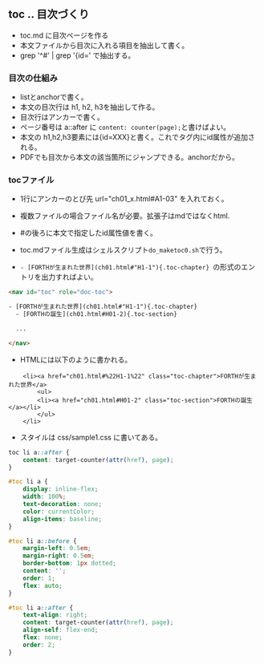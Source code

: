 ## toc .. 目次づくり

* toc.md に目次ページを作る
* 本文ファイルから目次に入れる項目を抽出して書く。
* grep '^#' | grep '{id=' で抽出する。

### 目次の仕組み

* listとanchorで書く。
* 本文の目次行は h1, h2, h3を抽出して作る。
* 目次行はアンカーで書く。
* ページ番号は a::after に `content: counter(page);`と書けばよい。
* 本文の h1,h2,h3要素には{id=XXX}と書く。これでタグ内にid属性が追加される。
* PDFでも目次から本文の該当箇所にジャンプできる。anchorだから。

### tocファイル

* 1行にアンカーのとび先 url="ch01_x.html#A1-03" を入れておく。
* 複数ファイルの場合ファイル名が必要。拡張子はmdではなくhtml.
* #の後ろに本文で指定したid属性値を書く。

* toc.mdファイル生成はシェルスクリプト`do_maketoc0.sh`で行う。
* `- [FORTHが生まれた世界](ch01.html#"H1-1"){.toc-chapter} `の形式のエントリを出力すればよい。

```html
<nav id="toc" role="doc-toc">

- [FORTHが生まれた世界](ch01.html#"H1-1"){.toc-chapter}
  - [FORTHの誕生](ch01.html#H01-2){.toc-section}

  ...

</nav>
```

* HTMLには以下のように書かれる。

```
    <li><a href="ch01.html#%22H1-1%22" class="toc-chapter">FORTHが生まれた世界</a>
        <ul>
        <li><a href="ch01.html#H01-2" class="toc-section">FORTHの誕生</a></li>
        </ul>
    </li>

```

* スタイルは css/sample1.css に書いてある。

```css
toc li a::after {
	content: target-counter(attr(href), page);
}

#toc li a {
	display: inline-flex;
	width: 100%;
	text-decoration: none;
	color: currentColor;
	align-items: baseline;
}

#toc li a::before {
	margin-left: 0.5em;
	margin-right: 0.5em;
	border-bottom: 1px dotted;
	content: '';
	order: 1;
	flex: auto;
}

#toc li a::after {
	text-align: right;
	content: target-counter(attr(href), page);
	align-self: flex-end;
	flex: none;
	order: 2;
}

```